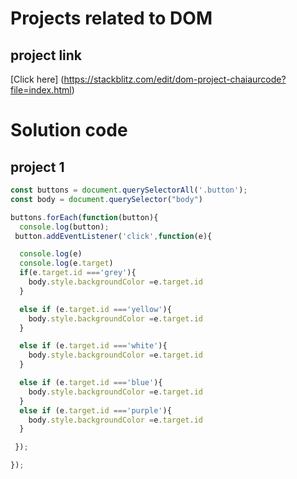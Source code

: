 # Projects related to DOM

## project link
[Click here] (https://stackblitz.com/edit/dom-project-chaiaurcode?file=index.html)

# Solution code


## project 1

```javascript
const buttons = document.querySelectorAll('.button');
const body = document.querySelector("body")

buttons.forEach(function(button){
  console.log(button);
 button.addEventListener('click',function(e){

  console.log(e)
  console.log(e.target)
  if(e.target.id ==='grey'){
    body.style.backgroundColor =e.target.id
  }

  else if (e.target.id ==='yellow'){
    body.style.backgroundColor =e.target.id
  }

  else if (e.target.id ==='white'){
    body.style.backgroundColor =e.target.id
  }

  else if (e.target.id ==='blue'){
    body.style.backgroundColor =e.target.id
  }
  else if (e.target.id ==='purple'){
    body.style.backgroundColor =e.target.id
  }

 });

});

```
